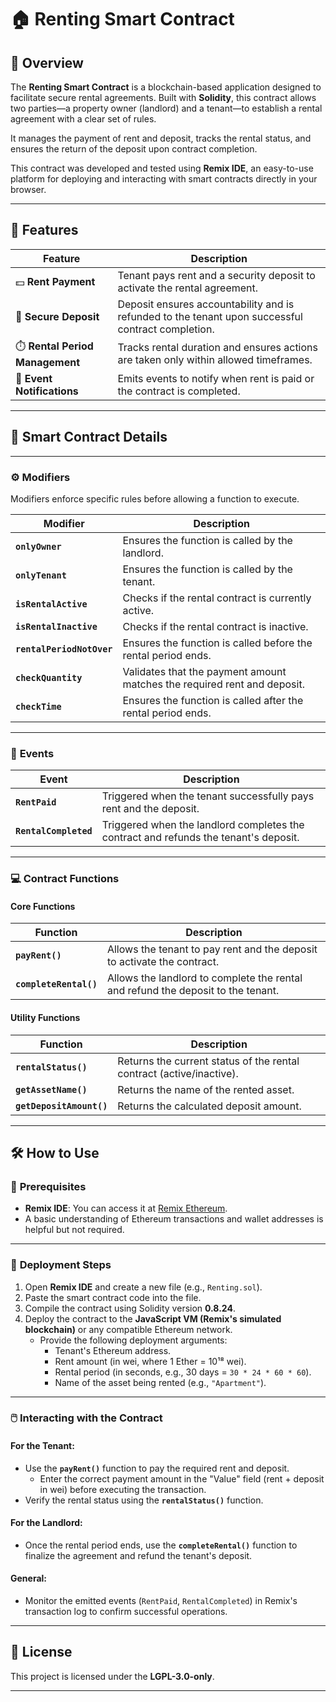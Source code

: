 # 🏠 Renting Smart Contract

## 📝 **Overview**
The **Renting Smart Contract** is a blockchain-based application designed to facilitate secure rental agreements. Built with **Solidity**, this contract allows two parties—a property owner (landlord) and a tenant—to establish a rental agreement with a clear set of rules. 

It manages the payment of rent and deposit, tracks the rental status, and ensures the return of the deposit upon contract completion. 

This contract was developed and tested using **Remix IDE**, an easy-to-use platform for deploying and interacting with smart contracts directly in your browser.

---

## 🚀 **Features**

| **Feature**                        | **Description**                                                                                         |
|------------------------------------|---------------------------------------------------------------------------------------------------------|
| 💵 **Rent Payment**                | Tenant pays rent and a security deposit to activate the rental agreement.                              |
| 🔐 **Secure Deposit**              | Deposit ensures accountability and is refunded to the tenant upon successful contract completion.       |
| ⏱️ **Rental Period Management**     | Tracks rental duration and ensures actions are taken only within allowed timeframes.                   |
| 🔔 **Event Notifications**         | Emits events to notify when rent is paid or the contract is completed.                                 |

---

## 📜 **Smart Contract Details**

---

### ⚙️ **Modifiers**
Modifiers enforce specific rules before allowing a function to execute. 

| **Modifier**                       | **Description**                                                                                           |
|------------------------------------|-----------------------------------------------------------------------------------------------------------|
| **`onlyOwner`**                    | Ensures the function is called by the landlord.                                                          |
| **`onlyTenant`**                   | Ensures the function is called by the tenant.                                                            |
| **`isRentalActive`**               | Checks if the rental contract is currently active.                                                       |
| **`isRentalInactive`**             | Checks if the rental contract is inactive.                                                               |
| **`rentalPeriodNotOver`**          | Ensures the function is called before the rental period ends.                                            |
| **`checkQuantity`**                | Validates that the payment amount matches the required rent and deposit.                                 |
| **`checkTime`**                    | Ensures the function is called after the rental period ends.                                             |

---

### 📡 **Events**

| **Event**                          | **Description**                                                                                         |
|------------------------------------|---------------------------------------------------------------------------------------------------------|
| **`RentPaid`**                     | Triggered when the tenant successfully pays rent and the deposit.                                       |
| **`RentalCompleted`**              | Triggered when the landlord completes the contract and refunds the tenant's deposit.                   |

---

### 💻 **Contract Functions**

#### **Core Functions**

| **Function**                      | **Description**                                                                                         |
|-----------------------------------|---------------------------------------------------------------------------------------------------------|
| **`payRent()`**                   | Allows the tenant to pay rent and the deposit to activate the contract.                                 |
| **`completeRental()`**            | Allows the landlord to complete the rental and refund the deposit to the tenant.                        |

#### **Utility Functions**

| **Function**                      | **Description**                                                                                         |
|-----------------------------------|---------------------------------------------------------------------------------------------------------|
| **`rentalStatus()`**              | Returns the current status of the rental contract (active/inactive).                                    |
| **`getAssetName()`**              | Returns the name of the rented asset.                                                                   |
| **`getDepositAmount()`**          | Returns the calculated deposit amount.                                                                  |

---

## 🛠️ **How to Use**

### 🔧 **Prerequisites**

- **Remix IDE**: You can access it at [Remix Ethereum](https://remix.ethereum.org).
- A basic understanding of Ethereum transactions and wallet addresses is helpful but not required.

---

### 🚀 **Deployment Steps**

1. Open **Remix IDE** and create a new file (e.g., `Renting.sol`).
2. Paste the smart contract code into the file.
3. Compile the contract using Solidity version **0.8.24**.
4. Deploy the contract to the **JavaScript VM (Remix's simulated blockchain)** or any compatible Ethereum network.
   - Provide the following deployment arguments:
     - Tenant's Ethereum address.
     - Rent amount (in wei, where 1 Ether = 10¹⁸ wei).
     - Rental period (in seconds, e.g., 30 days = `30 * 24 * 60 * 60`).
     - Name of the asset being rented (e.g., `"Apartment"`).

---

### 🖱️ **Interacting with the Contract**

#### **For the Tenant:**
- Use the **`payRent()`** function to pay the required rent and deposit.
  - Enter the correct payment amount in the "Value" field (rent + deposit in wei) before executing the transaction.
- Verify the rental status using the **`rentalStatus()`** function.

#### **For the Landlord:**
- Once the rental period ends, use the **`completeRental()`** function to finalize the agreement and refund the tenant's deposit.

#### **General:**
- Monitor the emitted events (`RentPaid`, `RentalCompleted`) in Remix's transaction log to confirm successful operations.

---

## 📄 **License**
This project is licensed under the **LGPL-3.0-only**.

---
